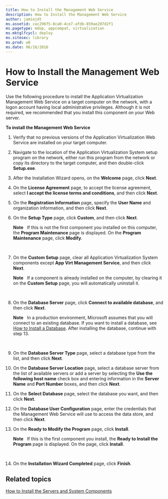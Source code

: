 ```yaml
---
title: How to Install the Management Web Service
description: How to Install the Management Web Service
author: jamiejdt
ms.assetid: cac296f5-8ca0-4ce7-afdb-859ae207d2f1
ms.pagetype: mdop, appcompat, virtualization
ms.mktglfcycl: deploy
ms.sitesec: library
ms.prod: w8
ms.date: 06/16/2016
---
```



# How to Install the Management Web Service


Use the following procedure to install the Application Virtualization Management Web Service on a target computer on the network, with a logon account having local administrative privileges. Although it is not required, we recommended that you install this component on your Web server.

**To install the Management Web Service**

1.  Verify that no previous versions of the Application Virtualization Web Service are installed on your target computer.

2.  Navigate to the location of the Application Virtualization System setup program on the network, either run this program from the network or copy its directory to the target computer, and then double-click **Setup.exe**.

3.  After the Installation Wizard opens, on the **Welcome** page, click **Next**.

4.  On the **License Agreement** page, to accept the license agreement, select **I accept the license terms and conditions**, and then click **Next**.

5.  On the **Registration Information** page, specify the **User Name** and organization information, and then click **Next**.

6.  On the **Setup Type** page, click **Custom**, and then click **Next**.

    **Note**  
    If this is not the first component you installed on this computer, the **Program Maintenance** page is displayed. On the **Program Maintenance** page, click **Modify**.

     

7.  On the **Custom Setup** page, clear all Application Virtualization System components except **App Virt Management Service**, and then click **Next**.

    **Note**  
    If a component is already installed on the computer, by clearing it on the **Custom Setup** page, you will automatically uninstall it.

     

8.  On the **Database Server** page, click **Connect to available database**, and then click **Next**.

    **Note**  
    In a production environment, Microsoft assumes that you will connect to an existing database. If you want to install a database, see [How to Install a Database](how-to-install-a-database.md). After installing the database, continue with step 13.

     

9.  On the **Database Server Type** page, select a database type from the list, and then click **Next**.

10. On the **Database Server Location** page, select a database server from the list of available servers or add a server by selecting the **Use the following host name** check box and entering information in the **Server Name** and **Port Number** boxes, and then click **Next**.

11. On the **Select Database** page, select the database you want, and then click **Next**.

12. On the **Database User Configuration** page, enter the credentials that the Management Web Service will use to access the data store, and then click **Next**.

13. On the **Ready to Modify the Program** page, click **Install**.

    **Note**  
    If this is the first component you install, the **Ready to Install the Program** page is displayed. On the page, click **Install**.

     

14. On the **Installation Wizard Completed** page, click **Finish**.

## Related topics


[How to Install the Servers and System Components](how-to-install-the-servers-and-system-components.md)

 

 





